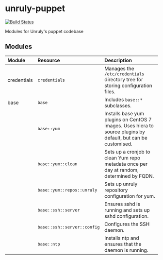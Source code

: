 # unruly-puppet

[![Build Status](https://travis-ci.org/unruly/unruly-puppet.svg?branch=master)](https://travis-ci.org/unruly/unruly-puppet)

Modules for Unruly's puppet codebase

## Modules

| Module       | Resource     | Description |
|:-------------|:-------------|:------------|
| credentials  | `credentials`               | Manages the `/etc/credentials` directory tree for storing configuration files. |
| base         | `base`                      | Includes `base::*` subclasses. |
|              | `base::yum`                 | Installs base yum plugins on CentOS 7 images. Uses hiera to source plugins by default, but can be customised.  |
|              | `base::yum::clean`          |   Sets up a cronjob to clean Yum repo metadata once per day at random, determined by FQDN. |
|              | `base::yum::repos::unruly`  | Sets up unruly repository configuration for yum. |  
|              | `base::ssh::server`         |   Ensures sshd is running and sets up sshd configuration. | 
|              | `base::ssh::server::config` | Configures the SSH daemon. |
|              | `base::ntp`                 | Installs ntp and ensures that the daemon is running. |  
